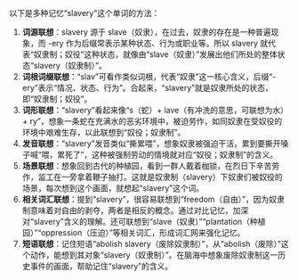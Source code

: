 以下是多种记忆“slavery”这个单词的方法：
1. **词源联想**：slavery 源于 slave（奴隶），在过去，奴隶的存在是一种普遍现象，而 -ery 作为后缀常表示某种状态、行为或职业等。所以 slavery 就代表“奴隶制；奴役”这种状态，就像由“slave（奴隶）”发展出他们所处的整体状态“slavery（奴隶制）”。
2. **词根词缀联想**：“slav”可看作类似词根，代表“奴隶”这一核心含义，后缀“-ery”表示“情况、状态、行为”。合起来，“slavery”就是奴隶所处的状态，即“奴隶制；奴役”。
3. **词形联想**：“slavery”看起来像“s（蛇）+ lave（有冲洗的意思，可联想为水）+ ry”，想象一条蛇在充满水的恶劣环境中，被迫劳作，如同奴隶在受奴役的环境中艰难生存，以此联想到“奴役；奴隶制”。
4. **发音联想**：“slavery”发音类似“撕累喂”，想象奴隶被强迫干活，累到要撕开嗓子喊“喂，累死了”，这种被强制劳动的情境就对应“奴役；奴隶制”的含义。
5. **场景联想**：想象回到古代的种植园，看到一群人戴着枷锁，在烈日下辛苦劳作，监工在一旁拿着鞭子抽打。这就是奴隶制（slavery）下奴隶们被奴役的场景，每次想到这个画面，就想起“slavery”这个词。
6. **相关词汇联想**：提到“slavery”，很容易联想到“freedom（自由）”，因为奴隶制意味着对自由的剥夺，两者是相反的概念。通过对比记忆，加深对“slavery”含义的理解。还可联想到“slave（奴隶）”“plantation（种植园）”“oppression（压迫）”等相关词汇，形成词汇网来强化记忆。
7. **短语联想**：记住短语“abolish slavery（废除奴隶制）”，从“abolish（废除）”这个动作，能想到其对象“slavery（奴隶制）”。在脑海中想象废除奴隶制这一历史事件的画面，帮助记住“slavery”的含义。 